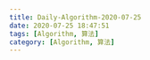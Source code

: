 ```yaml
---
title: Daily-Algorithm-2020-07-25
date: 2020-07-25 18:47:51
tags: [Algorithm, 算法]
category: [Algorithm, 算法]
---
```

